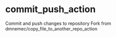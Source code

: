 # commit_push_action
Commit and push changes to repository
Fork from dmnemec/copy_file_to_another_repo_action